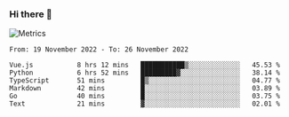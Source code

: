 ### Hi there 👋

![Metrics](https://github.com/radoapx/radoapx/blob/main/github-metrics.svg)

<!--START_SECTION:waka-->

```text
From: 19 November 2022 - To: 26 November 2022

Vue.js           8 hrs 12 mins   ███████████▒░░░░░░░░░░░░░   45.53 %
Python           6 hrs 52 mins   █████████▓░░░░░░░░░░░░░░░   38.14 %
TypeScript       51 mins         █▒░░░░░░░░░░░░░░░░░░░░░░░   04.77 %
Markdown         42 mins         █░░░░░░░░░░░░░░░░░░░░░░░░   03.89 %
Go               40 mins         █░░░░░░░░░░░░░░░░░░░░░░░░   03.75 %
Text             21 mins         ▓░░░░░░░░░░░░░░░░░░░░░░░░   02.01 %
```

<!--END_SECTION:waka-->

<!--
**radoapx/radoapx** is a ✨ _special_ ✨ repository because its `README.md` (this file) appears on your GitHub profile.

Here are some ideas to get you started:

- 🔭 I’m currently working on ...
- 🌱 I’m currently learning ...
- 👯 I’m looking to collaborate on ...
- 🤔 I’m looking for help with ...
- 💬 Ask me about ...
- 📫 How to reach me: ...
- 😄 Pronouns: ...
- ⚡ Fun fact: ...
-->
